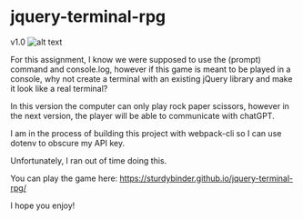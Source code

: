 # jquery-terminal-rpg

v1.0
![alt text](https://i.imgur.com/cguqunx.png)

For this assignment, I know we were supposed to use the (prompt) command and console.log, however if this game is meant to be played in a console,
why not create a terminal with an existing jQuery library and make it look like a real terminal? 

In this version the computer can only play rock paper scissors, 
however in the next version, the player will be able to communicate with chatGPT. 

I am in the process of building this project with webpack-cli so I can use dotenv to obscure my API key. 

Unfortunately, I ran out of time doing this. 

You can play the game here: https://sturdybinder.github.io/jquery-terminal-rpg/

I hope you enjoy! 

